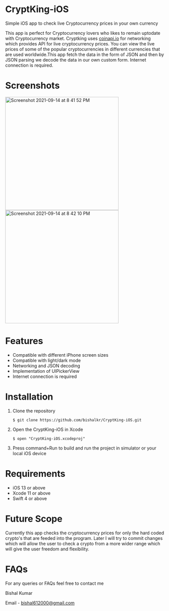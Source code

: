 # CryptKing-iOS
Simple iOS app to check live Cryptocurrency prices in your own currency

This app is perfect for Cryptocurrency lovers who likes to remain uptodate with Cryptocurrency market. Cryptking uses [coinapi.io](http://coinapi.io) for networking which provides API for live cryptocurrency prices. You can view the live prices of some of the popular cryptocurrencies in different currencies that are used worldwide.This app fetch the data in the form of JSON and then by JSON parsing we decode the data in our own custom form. Internet connection is required.

# Screenshots
<img width="359" alt="Screenshot 2021-09-14 at 8 41 52 PM" src="https://user-images.githubusercontent.com/86237119/133295348-cdfa9184-fda9-4706-a340-77602f07d5a0.png"> <img width="359" alt="Screenshot 2021-09-14 at 8 42 10 PM" src="https://user-images.githubusercontent.com/86237119/133295476-cd1c2bda-f350-4232-b7ba-787381dda4b3.png">

# Features
- Compatible with different iPhone screen sizes 
- Compatible with light/dark mode
- Networking and JSON decoding
- Implementation of UIPickerView 
- Internet connection is required 

# Installation 
1. Clone the repository
   ```
   $ git clone https://github.com/bishalkr/CryptKing-iOS.git
   ```
2. Open the CryptKing-iOS in Xcode
    ```
    $ open "CryptKing-iOS.xcodeproj"
    ```
3. Press command+Run to build and run the project in simulator or your local iOS device

# Requirements 
- iOS 13 or above
- Xcode 11 or above
- Swift 4 or above

# Future Scope 
Currently this app checks the cryptocurrency prices for only the hard coded crypto's that are feeded into the program. Later I will try to commit changes which will allow the user to check a crypto from a more wider range which will give the user freedom and flexibility.

# FAQs
For any queries or FAQs feel free to contact me

Bishal Kumar

Email - bishal612000@gmail.com


